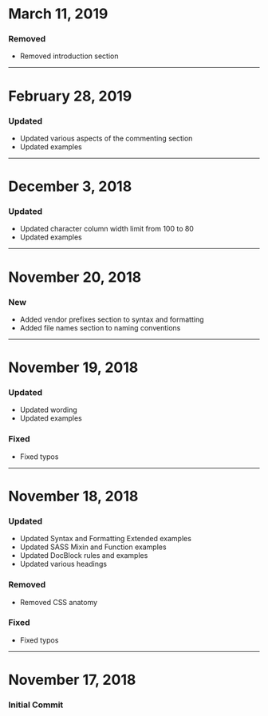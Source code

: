 # March 11, 2019

### Removed
- Removed introduction section


-----


# February 28, 2019

### Updated
- Updated various aspects of the commenting section
- Updated examples


-----


# December 3, 2018

### Updated
- Updated character column width limit from 100 to 80
- Updated examples


-----


# November 20, 2018

### New
- Added vendor prefixes section to syntax and formatting
- Added file names section to naming conventions


-----


# November 19, 2018

### Updated
- Updated wording
- Updated examples

### Fixed
- Fixed typos


-----


# November 18, 2018

### Updated
- Updated Syntax and Formatting Extended examples
- Updated SASS Mixin and Function examples
- Updated DocBlock rules and examples
- Updated various headings

### Removed
- Removed CSS anatomy

### Fixed
- Fixed typos


-----


# November 17, 2018

### Initial Commit
